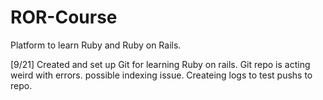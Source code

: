 # ROR-Course

Platform to learn Ruby and Ruby on Rails.

<Update Logs> 

[9/21] 
Created and set up Git for learning Ruby on rails. Git repo is acting weird with errors. possible indexing issue. Createing logs to test pushs to repo. 


